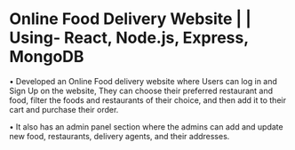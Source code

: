 # Online Food Delivery Website   | |  Using- React, Node.js, Express, MongoDB
•	Developed an Online Food delivery website where Users can log in and Sign Up on the website, They can choose their preferred restaurant and food, filter the foods and restaurants of their choice, and then add it to their cart and purchase their order.

•	It also has an admin panel section where the admins can add and update new food, restaurants, delivery agents, and their addresses.
